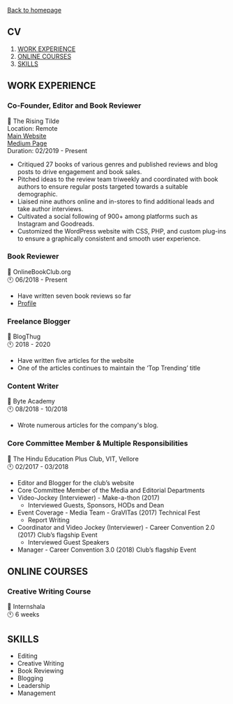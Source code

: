 [Back to homepage](https://fresherfries.github.io/)

<h2> CV </h2>

1. [WORK EXPERIENCE](#work-experience)
2. [ONLINE COURSES](#online-courses)
3. [SKILLS](#skills)

## WORK EXPERIENCE

### Co-Founder, Editor and Book Reviewer
💼 The Rising Tilde <br>
Location: Remote <br>
[Main Website](https://therisingtilde.com/) <br>
[Medium Page](https://medium.com/the-rising-tilde) <br>
Duration: 02/2019 - Present
- Critiqued 27 books of various genres and published reviews and blog posts to drive engagement and book sales.
- Pitched ideas to the review team triweekly and coordinated with book authors to ensure regular posts targeted towards a
suitable demographic.
- Liaised nine authors online and in-stores to find additional leads and take author interviews.
- Cultivated a social following of 900+ among platforms such as Instagram and Goodreads.
- Customized the WordPress website with CSS, PHP, and custom plug-ins to ensure a graphically consistent and smooth user
  experience.

### Book Reviewer
💼 OnlineBookClub.org <br>
🕚 06/2018 - Present
- Have written seven book reviews so far
- [Profile](https://onlinebookclub.org/reviews/by-alena-surya.html)

### Freelance Blogger
💼 BlogThug <br>
🕚 2018 - 2020
- Have written five articles for the website
- One of the articles continues to maintain the ‘Top Trending’ title

### Content Writer
💼 Byte Academy  <br>
🕚 08/2018 - 10/2018
- Wrote numerous articles for the company's blog.

### Core Committee Member & Multiple Responsibilities
💼 The Hindu Education Plus Club, VIT, Vellore <br>
🕚 02/2017 - 03/2018

- Editor and Blogger for the club’s website
- Core Committee Member of the Media and Editorial Departments
- Video-Jockey (Interviewer) - Make-a-thon (2017)
  - Interviewed Guests, Sponsors, HODs and Dean
- Event Coverage - Media Team - GraVITas (2017) Technical Fest
  - Report Writing
- Coordinator and Video Jockey (Interviewer) - Career Convention 2.0 (2017) Club’s flagship Event
  - Interviewed Guest Speakers
- Manager - Career Convention 3.0 (2018) Club’s flagship Event


## ONLINE COURSES

### Creative Writing Course
💼 Internshala  <br>
🕚 6 weeks

## SKILLS

- Editing
- Creative Writing
- Book Reviewing
- Blogging
- Leadership
- Management